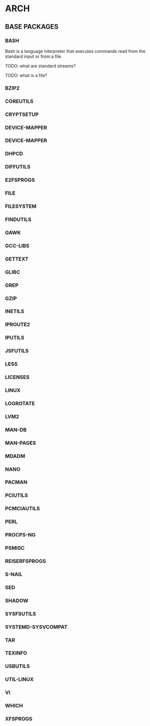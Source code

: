
# ARCH

## BASE PACKAGES

### BASH

Bash is a language interpreter that executes commands read from the standard input or from a file.

TODO: what are standard streams?

TODO: what is a file?

### BZIP2

### COREUTILS

### CRYPTSETUP

### DEVICE-MAPPER

### DEVICE-MAPPER

### DHPCD

### DIFFUTILS

### E2FSPROGS

### FILE

### FILESYSTEM

### FINDUTILS

### GAWK

### GCC-LIBS

### GETTEXT

### GLIBC

### GREP

### GZIP

### INETILS

### IPROUTE2

### IPUTILS

### JSFUTILS

### LESS

### LICENSES

### LINUX

### LOGROTATE

### LVM2

### MAN-DB

### MAN-PAGES

### MDADM

### NANO

### PACMAN

### PCIUTILS

### PCMCIAUTILS

### PERL

### PROCPS-NG

### PSMISC

### REISERFSPROGS

### S-NAIL

### SED

### SHADOW

### SYSFSUTILS

### SYSTEMD-SYSVCOMPAT

### TAR

### TEXINFO

### USBUTILS

### UTIL-LINUX

### VI

### WHICH 

### XFSPROGS

